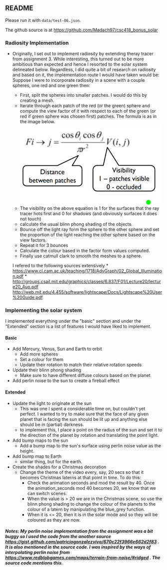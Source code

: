 ## README
Please run it with ```data/test-06.json```.

The github source is at https://github.com/Madach97/csc418_bonus_solar 

### Radiosity Implementation

* Originally, I set out to implement radiosity by extending theray tracer from assignment 3. While interesting, this turned out to be more ambitious than expected and hence I resorted to the solar system delineated below. Regardless, I did quite a bit of research on radiosity and based on it, the implementation route I would have taken would be:
  Suppose I were to incorporate radiosity in a scene with a couple spheres, one red and one green then:
    * First, split the spheres into smaller patches. I would do this by creating a mesh.
    *  Iterate through each patch of the red (or the green) sphere and compute the view factor of it with respect to each of the green (or red if green sphere was chosen first) patches. The formula is as in the image below.
    ![](form_factor.jpg)
    * The visibility on the above equation is 1 for the surfaces that the ray tracer hots first and 0 for shadows (and obviously surfaces it does not touch)
    * calculate the usual blinn phong shading of the objects.
    * Bounce off the light ray form the sphere to the other sphere and set the proportion of the light reaching the other sphere based on the view factors.
    * Repeat it for 3 bounces
    * Calculate the colour based in the factor form values computed.
    * Finally use catmull clark to smooth the meshes to a sphere.

    I refered to the following sources extensively
        *  https://www.cl.cam.ac.uk/teaching/1718/AdvGraph/02_Global_Illumination.pdf
        * http://groups.csail.mit.edu/graphics/classes/6.837/F01/Lecture20/lecture20_4up.pdf
        http://web.mit.edu/4.455/software/lightscape/Docs/Lightscape%20User%20Guide.pdf


### Implementing the solar system

I implemented everything under the "basic" section and under the "Extended" section is a list of features I would have liked to implement.

#### Basic
* Add Mercury, Venus, Sun and Earth to orbit
    * Add more spheres
    * Set a colour for them
    * Update their rotation to match their relative rotation speeds
* Update their blinn phong shading 
    * Make sure to have different diffuse colours based on the planet
* Add perlin noise to the sun to create a fireball effect


#### Extended
* Update the light to originate at the sun
    * This was one I spent a considerable time on, but couldn't yet perfect. I wanted to try to make sure that the face of any given planet that is facing the sun should be lit up and anything else should be in (partial) darkness.
    * to implement this, I place a point on the radius of the sun and set it to    the direction of the planet by rotation and translating the point light.
* Add  bump maps to the sun 
    * Add a bump map to the sun's surface using perlin noise value as the height. 
* Add bump map to Earth
    * similar thing, but for the earth.
* Create the shades for a Christmas decoration
    * Change the theme of the video every, say, 20 secs so that it becomes Christmas laterns at that point in time. To do this:
        * Check the animation seconds and mod the result by 40. Once the animation_seconds mod 40 becomes 20, we know that we can switch scenes.
        * When the value is > 20 we are in the Christmas scene, so use the blinn phong shading to change the colour of the planets to the colour of a latern by manipulating the blue_grey function.
        * When it is <= 20, then it is in the solar mode and so they will be coloured as they are now.

##### Notes: My perlin noise implementation from the assignment was a bit buggy so I used the code from the another source https://gist.github.com/patriciogonzalezvivo/670c22f3966e662d2f83 . It is also mentioned in the source code. I was inspired by the ways of interpolating perlin noise from https://www.redblobgames.com/maps/terrain-from-noise/#ridged . The source code mentions this. 

